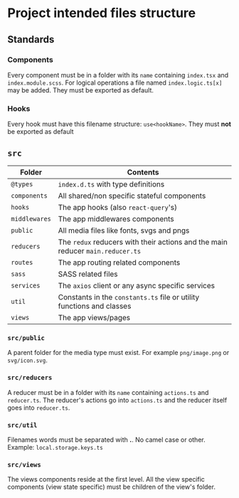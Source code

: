 # Project intended files structure

## Standards

### Components

Every component must be in a folder with its `name` containing `index.tsx` and `index.module.scss`. For logical operations a file named `index.logic.ts[x]` may be added. They must be exported as default.

### Hooks

Every hook must have this filename structure: `use<hookName>`. They must **not** be exported as default

## `src`

| Folder        | Contents                                                                       |
| ------------- | ------------------------------------------------------------------------------ |
| `@types`      | `index.d.ts` with type definitions                                             |
| `components`  | All shared/non specific stateful components                                    |
| `hooks`       | The app hooks (also `react-query`'s)                                           |
| `middlewares` | The app middlewares components                                                 |
| `public`      | All media files like fonts, svgs and pngs                                      |
| `reducers`    | The `redux` reducers with their actions and the main reducer `main.reducer.ts` |
| `routes`      | The app routing related components                                             |
| `sass`        | SASS related files                                                             |
| `services`    | The `axios` client or any async specific services                              |
| `util`        | Constants in the `constants.ts` file or utility functions and classes          |
| `views`       | The app views/pages                                                            |

### `src/public`

A parent folder for the media type must exist. For example `png/image.png` or `svg/icon.svg`.

### `src/reducers`

A reducer must be in a folder with its `name` containing `actions.ts` and `reducer.ts`. The reducer's actions go into `actions.ts` and the reducer itself goes into `reducer.ts`.

### `src/util`

Filenames words must be separated with **.**. No camel case or other.
Example: `local.storage.keys.ts`

### `src/views`

The views components reside at the first level. All the view specific components (view state specific) must be children of the view's folder.
